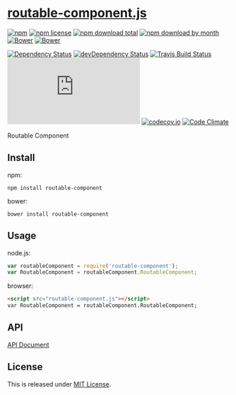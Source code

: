 # [routable-component.js](https://github.com/Ikagaka/routable-component.js)

[![npm](https://img.shields.io/npm/v/routable-component.svg)](https://www.npmjs.com/package/routable-component)
[![npm license](https://img.shields.io/npm/l/routable-component.svg)](https://www.npmjs.com/package/routable-component)
[![npm download total](https://img.shields.io/npm/dt/routable-component.svg)](https://www.npmjs.com/package/routable-component)
[![npm download by month](https://img.shields.io/npm/dm/routable-component.svg)](https://www.npmjs.com/package/routable-component)
[![Bower](https://img.shields.io/bower/v/routable-component.svg)](https://github.com/Ikagaka/routable-component.js)
[![Bower](https://img.shields.io/bower/l/routable-component.svg)](https://github.com/Ikagaka/routable-component.js)

[![Dependency Status](https://david-dm.org/Ikagaka/routable-component.js.svg)](https://david-dm.org/Ikagaka/routable-component.js)
[![devDependency Status](https://david-dm.org/Ikagaka/routable-component.js/dev-status.svg)](https://david-dm.org/Ikagaka/routable-component.js#info=devDependencies)
[![Travis Build Status](https://travis-ci.org/Ikagaka/routable-component.js.svg)](https://travis-ci.org/Ikagaka/routable-component.js)
[![AppVeyor Build Status](https://ci.appveyor.com/api/projects/status/github/Ikagaka/routable-component.js?svg=true)](https://ci.appveyor.com/project/Ikagaka/routable-component-js)
[![codecov.io](https://codecov.io/github/Ikagaka/routable-component.js/coverage.svg?branch=master)](https://codecov.io/github/Ikagaka/routable-component.js?branch=master)
[![Code Climate](https://codeclimate.com/github/Ikagaka/routable-component.js/badges/gpa.svg)](https://codeclimate.com/github/Ikagaka/routable-component.js)

Routable Component

## Install

npm:
```
npm install routable-component
```

bower:
```
bower install routable-component
```

## Usage

node.js:
```javascript
var routableComponent = require('routable-component');
var RoutableComponent = routableComponent.RoutableComponent;
```

browser:
```html
<script src="routable-component.js"></script>
var RoutableComponent = routableComponent.RoutableComponent;
```

## API

[API Document](https://doc.esdoc.org/github.com/Ikagaka/routable-component.js/)

## License

This is released under [MIT License](http://narazaka.net/license/MIT?2016).
